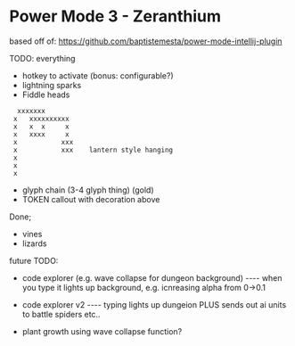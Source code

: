 # Power Mode 3 - Zeranthium

based off of: https://github.com/baptistemesta/power-mode-intellij-plugin


TODO: everything
- hotkey to activate (bonus: configurable?)
- lightning sparks
- Fiddle heads
```
  xxxxxxx
 x   xxxxxxxxxx
 x   x  x     x
 x   xxxx     x
 x           xxx
 x           xxx    lantern style hanging
 x
 x
 x
 ```
- glyph chain (3-4 glyph thing) (gold)
- TOKEN callout with decoration above


Done;
- vines
- lizards

future TODO:
- code explorer (e.g. wave collapse for dungeon background)
---- when you type it lights up background, e.g. icnreasing alpha from 0->0.1

- code explorer v2 
---- typing lights up dungeion PLUS sends out ai units to battle spiders etc..
 
- plant growth using wave collapse function?